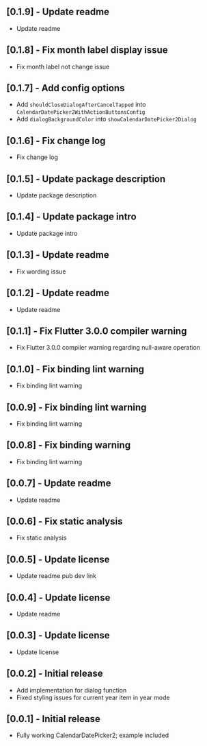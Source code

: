 ## [0.1.9] - Update readme

- Update readme

## [0.1.8] - Fix month label display issue

- Fix month label not change issue

## [0.1.7] - Add config options

- Add `shouldCloseDialogAfterCancelTapped` into `CalendarDatePicker2WithActionButtonsConfig`
- Add `dialogBackgroundColor` into `showCalendarDatePicker2Dialog`

## [0.1.6] - Fix change log

- Fix change log

## [0.1.5] - Update package description

- Update package description

## [0.1.4] - Update package intro

- Update package intro

## [0.1.3] - Update readme

- Fix wording issue

## [0.1.2] - Update readme

- Update readme
## [0.1.1] - Fix Flutter 3.0.0 compiler warning

- Fix Flutter 3.0.0 compiler warning regarding null-aware operation

## [0.1.0] - Fix binding lint warning

- Fix binding lint warning

## [0.0.9] - Fix binding lint warning

- Fix binding lint warning

## [0.0.8] - Fix binding warning

- Fix binding lint warning

## [0.0.7] - Update readme

- Update readme

## [0.0.6] - Fix static analysis

- Fix static analysis

## [0.0.5] - Update license

- Update readme pub dev link

## [0.0.4] - Update license

- Update readme

## [0.0.3] - Update license

- Update license

## [0.0.2] - Initial release

- Add implementation for dialog function
- Fixed styling issues for current year item in year mode

## [0.0.1] - Initial release

- Fully working CalendarDatePicker2; example included